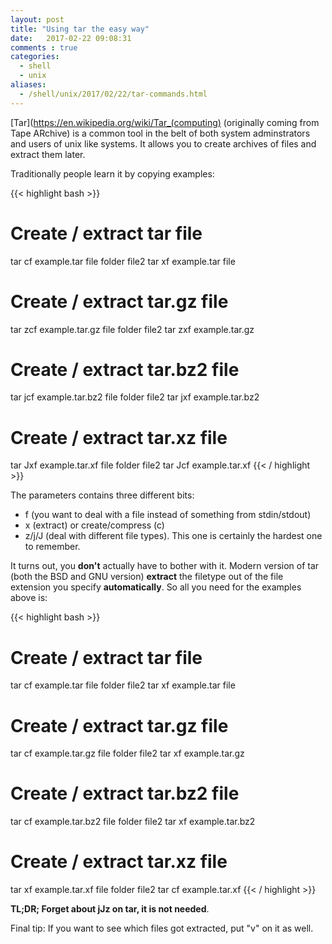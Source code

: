 ```yaml
---
layout: post
title: "Using tar the easy way"
date:   2017-02-22 09:08:31
comments : true
categories:
  - shell
  - unix
aliases:
  - /shell/unix/2017/02/22/tar-commands.html
---
```


[Tar](https://en.wikipedia.org/wiki/Tar_(computing) (originally coming from Tape ARchive) is a common tool in the belt of both system adminstrators
and users of unix like systems. It allows you to create archives of files and extract them later.

Traditionally people learn it by copying examples:

{{< highlight bash >}}
# Create / extract tar file
tar cf example.tar file folder file2
tar xf example.tar file
# Create / extract tar.gz file
tar zcf example.tar.gz file folder file2
tar zxf example.tar.gz
# Create / extract tar.bz2 file
tar jcf example.tar.bz2 file folder file2
tar jxf example.tar.bz2
# Create / extract tar.xz file
tar Jxf example.tar.xf file folder file2
tar Jcf example.tar.xf
{{< / highlight >}}

The parameters contains three different bits:

* f (you want to deal with a file instead of something from stdin/stdout)
* x (extract) or create/compress (c)
* z/j/J (deal with different file types). This one is certainly the hardest one to remember.

It turns out, you __don't__ actually have to bother with it. Modern version of tar (both the BSD and GNU version)
__extract__ the filetype out of the file extension you specify __automatically__.
So all you need for the examples above is:

{{< highlight bash >}}
# Create / extract tar file
tar cf example.tar file folder file2
tar xf example.tar file
# Create / extract tar.gz file
tar cf example.tar.gz file folder file2
tar xf example.tar.gz
# Create / extract tar.bz2 file
tar cf example.tar.bz2 file folder file2
tar xf example.tar.bz2
# Create / extract tar.xz file
tar xf example.tar.xf file folder file2
tar cf example.tar.xf
{{< / highlight >}}


__TL;DR; Forget about jJz on tar, it is not needed__.

Final tip: If you want to see which files got extracted, put "v" on it as well.
